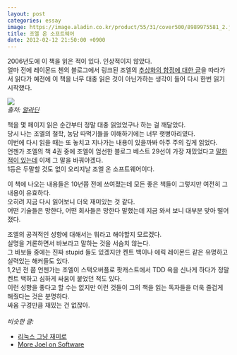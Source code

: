 ```yaml
---
layout: post
categories: essay
image: https://image.aladin.co.kr/product/55/31/cover500/8989975581_2.jpg
title: 조엘 온 소프트웨어
date: 2012-02-12 21:50:00 +0900
---
```


2006년도에 이 책을 읽은 적이 있다. 인상적이지 않았다.  
얼마 전에 레이몬드 첸의 블로그에서 링크된 조엘의 [추상화의 함정에 대한 글](https://www.joelonsoftware.com/2002/11/11/the-law-of-leaky-abstractions/)을 따라가서 읽다가 예전에 이 책을 너무 대충 읽은 것이 아닌가하는 생각이 들어 다시 한번 읽기 시작했다.

![](https://image.aladin.co.kr/product/55/31/cover500/8989975581_2.jpg)  
*출처: [알라딘](https://www.aladin.co.kr/shop/wproduct.aspx?ISBN=8989975581&ttbkey=ttbcrazytazo1459001&COPYPaper=1)*

책을 몇 페이지 읽은 순간부터 정말 대충 읽었었구나 하는 걸 깨달았다.  
당시 나는 조엘의 철학, 농담 따먹기들을 이해하기에는 너무 햇병아리였다.  
이번에 다시 읽을 때는 또 놓치고 지나가는 내용이 있을까봐 아주 주의 깊게 읽었다.  
언젠가 조엘의 책 4권 중에 조엘이 엄선한 블로그 베스트 29선이 가장 재밌었다고 [말한 적이 있는데](/essay/2010/01/07/more-joel-on-software.html) 이제 그 말을 바꿔야겠다.  
1등은 두말할 것도 없이 오리지날 조엘 온 소프트웨어이다.

이 책에 나오는 내용들은 10년쯤 전에 쓰여졌는데 모든 좋은 책들이 그렇지만 여전히 그 내용이 유효하다.  
오히려 지금 다시 읽어보니 더욱 재미있는 것 같다.  
어떤 기술들은 망한다, 어떤 회사들은 망한다 말했는데 지금 와서 보니 대부분 맞아 떨어졌다.

조엘의 공격적인 성향에 대해서는 뭐라고 해야할지 모르겠다.  
실명을 거론하면서 바보라고 말하는 것을 서슴치 않는다.  
그 바보들 중에는 진짜 stupid 들도 있겠지만 켄트 백이나 에릭 레이몬드 같은 유명하고 실력있는 해커들도 있다.  
1,2년 전 쯤 언젠가는 조엘이 스택오버플로 팟캐스트에서 TDD 욕을 신나게 하다가 정말 켄트 백하고 심하게 싸움이 붙었던 적도 있다.  
이런 성향을 좋다고 할 수는 없지만 이런 것들이 그의 책을 읽는 독자들을 더욱 즐겁게 해줬다는 것은 분명하다.  
싸움 구경만큼 재밌는 건 없잖아.
<br>
<br>
*비슷한 글:*
* [리눅스 그냥 재미로](/essay/2008/08/20/just-for-fun.html)
* [More Joel on Software](/essay/2010/01/07/more-joel-on-software.html)